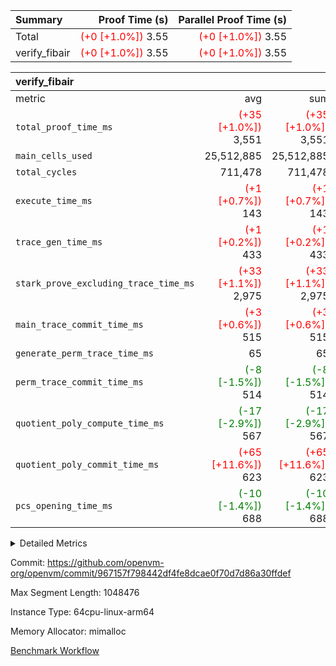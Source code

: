| Summary | Proof Time (s) | Parallel Proof Time (s) |
|:---|---:|---:|
| Total | <span style='color: red'>(+0 [+1.0%])</span> 3.55 | <span style='color: red'>(+0 [+1.0%])</span> 3.55 |
| verify_fibair | <span style='color: red'>(+0 [+1.0%])</span> 3.55 | <span style='color: red'>(+0 [+1.0%])</span> 3.55 |


| verify_fibair |||||
|:---|---:|---:|---:|---:|
|metric|avg|sum|max|min|
| `total_proof_time_ms ` | <span style='color: red'>(+35 [+1.0%])</span> 3,551 | <span style='color: red'>(+35 [+1.0%])</span> 3,551 | <span style='color: red'>(+35 [+1.0%])</span> 3,551 | <span style='color: red'>(+35 [+1.0%])</span> 3,551 |
| `main_cells_used     ` |  25,512,885 |  25,512,885 |  25,512,885 |  25,512,885 |
| `total_cycles        ` |  711,478 |  711,478 |  711,478 |  711,478 |
| `execute_time_ms     ` | <span style='color: red'>(+1 [+0.7%])</span> 143 | <span style='color: red'>(+1 [+0.7%])</span> 143 | <span style='color: red'>(+1 [+0.7%])</span> 143 | <span style='color: red'>(+1 [+0.7%])</span> 143 |
| `trace_gen_time_ms   ` | <span style='color: red'>(+1 [+0.2%])</span> 433 | <span style='color: red'>(+1 [+0.2%])</span> 433 | <span style='color: red'>(+1 [+0.2%])</span> 433 | <span style='color: red'>(+1 [+0.2%])</span> 433 |
| `stark_prove_excluding_trace_time_ms` | <span style='color: red'>(+33 [+1.1%])</span> 2,975 | <span style='color: red'>(+33 [+1.1%])</span> 2,975 | <span style='color: red'>(+33 [+1.1%])</span> 2,975 | <span style='color: red'>(+33 [+1.1%])</span> 2,975 |
| `main_trace_commit_time_ms` | <span style='color: red'>(+3 [+0.6%])</span> 515 | <span style='color: red'>(+3 [+0.6%])</span> 515 | <span style='color: red'>(+3 [+0.6%])</span> 515 | <span style='color: red'>(+3 [+0.6%])</span> 515 |
| `generate_perm_trace_time_ms` |  65 |  65 |  65 |  65 |
| `perm_trace_commit_time_ms` | <span style='color: green'>(-8 [-1.5%])</span> 514 | <span style='color: green'>(-8 [-1.5%])</span> 514 | <span style='color: green'>(-8 [-1.5%])</span> 514 | <span style='color: green'>(-8 [-1.5%])</span> 514 |
| `quotient_poly_compute_time_ms` | <span style='color: green'>(-17 [-2.9%])</span> 567 | <span style='color: green'>(-17 [-2.9%])</span> 567 | <span style='color: green'>(-17 [-2.9%])</span> 567 | <span style='color: green'>(-17 [-2.9%])</span> 567 |
| `quotient_poly_commit_time_ms` | <span style='color: red'>(+65 [+11.6%])</span> 623 | <span style='color: red'>(+65 [+11.6%])</span> 623 | <span style='color: red'>(+65 [+11.6%])</span> 623 | <span style='color: red'>(+65 [+11.6%])</span> 623 |
| `pcs_opening_time_ms ` | <span style='color: green'>(-10 [-1.4%])</span> 688 | <span style='color: green'>(-10 [-1.4%])</span> 688 | <span style='color: green'>(-10 [-1.4%])</span> 688 | <span style='color: green'>(-10 [-1.4%])</span> 688 |



<details>
<summary>Detailed Metrics</summary>

|  | verify_program_compile_ms | total_cells | stark_prove_excluding_trace_time_ms | quotient_poly_compute_time_ms | quotient_poly_commit_time_ms | perm_trace_commit_time_ms | pcs_opening_time_ms | main_trace_commit_time_ms |
| --- | --- | --- | --- | --- | --- | --- | --- |
|  | 4 | 65,536 | 67 | 3 | 14 | 0 | 32 | 17 | 

| air_name | rows | quotient_deg | main_cols | interactions | constraints | cells |
| --- | --- | --- | --- | --- | --- | --- |
| AccessAdapterAir<2> |  | 4 |  | 5 | 12 |  | 
| AccessAdapterAir<4> |  | 4 |  | 5 | 12 |  | 
| AccessAdapterAir<8> |  | 4 |  | 5 | 12 |  | 
| FibonacciAir | 32,768 | 1 | 2 |  | 5 | 65,536 | 
| FriReducedOpeningAir |  | 4 |  | 35 | 59 |  | 
| NativePoseidon2Air<BabyBearParameters>, 1> |  | 4 |  | 31 | 302 |  | 
| PhantomAir |  | 4 |  | 3 | 4 |  | 
| ProgramAir |  | 1 |  | 1 | 4 |  | 
| VariableRangeCheckerAir |  | 1 |  | 1 | 4 |  | 
| VmAirWrapper<BranchNativeAdapterAir, BranchEqualCoreAir<1> |  | 2 |  | 11 | 23 |  | 
| VmAirWrapper<JalNativeAdapterAir, JalCoreAir> |  | 4 |  | 7 | 6 |  | 
| VmAirWrapper<NativeAdapterAir<2, 0>, PublicValuesCoreAir> |  | 4 |  | 11 | 22 |  | 
| VmAirWrapper<NativeAdapterAir<2, 1>, FieldArithmeticCoreAir> |  | 4 |  | 15 | 23 |  | 
| VmAirWrapper<NativeLoadStoreAdapterAir<1>, NativeLoadStoreCoreAir<1> |  | 4 |  | 15 | 20 |  | 
| VmAirWrapper<NativeLoadStoreAdapterAir<4>, NativeLoadStoreCoreAir<4> |  | 4 |  | 15 | 20 |  | 
| VmAirWrapper<NativeVectorizedAdapterAir<4>, FieldExtensionCoreAir> |  | 4 |  | 15 | 23 |  | 
| VmConnectorAir |  | 4 |  | 3 | 8 |  | 
| VolatileBoundaryAir |  | 4 |  | 4 | 16 |  | 

| group | trace_gen_time_ms | total_proof_time_ms | total_cycles | total_cells | stark_prove_excluding_trace_time_ms | quotient_poly_compute_time_ms | quotient_poly_commit_time_ms | perm_trace_commit_time_ms | pcs_opening_time_ms | main_trace_commit_time_ms | main_cells_used | generate_perm_trace_time_ms | execute_time_ms |
| --- | --- | --- | --- | --- | --- | --- | --- | --- | --- | --- | --- | --- | --- |
| verify_fibair | 433 | 3,551 | 711,478 | 72,898,584 | 2,975 | 567 | 623 | 514 | 688 | 515 | 25,512,885 | 65 | 143 | 

| group | air_name | rows | prep_cols | perm_cols | main_cols | cells |
| --- | --- | --- | --- | --- | --- | --- |
| verify_fibair | AccessAdapterAir<2> | 131,072 |  | 16 | 11 | 3,538,944 | 
| verify_fibair | AccessAdapterAir<4> | 65,536 |  | 16 | 13 | 1,900,544 | 
| verify_fibair | AccessAdapterAir<8> | 32,768 |  | 16 | 17 | 1,081,344 | 
| verify_fibair | FriReducedOpeningAir | 512 |  | 76 | 64 | 71,680 | 
| verify_fibair | NativePoseidon2Air<BabyBearParameters>, 1> | 8,192 |  | 36 | 348 | 3,145,728 | 
| verify_fibair | PhantomAir | 16,384 |  | 8 | 6 | 229,376 | 
| verify_fibair | ProgramAir | 8,192 |  | 8 | 10 | 147,456 | 
| verify_fibair | VariableRangeCheckerAir | 262,144 | 2 | 8 | 1 | 2,359,296 | 
| verify_fibair | VmAirWrapper<BranchNativeAdapterAir, BranchEqualCoreAir<1> | 262,144 |  | 28 | 23 | 13,369,344 | 
| verify_fibair | VmAirWrapper<JalNativeAdapterAir, JalCoreAir> | 32,768 |  | 12 | 10 | 720,896 | 
| verify_fibair | VmAirWrapper<NativeAdapterAir<2, 1>, FieldArithmeticCoreAir> | 524,288 |  | 20 | 30 | 26,214,400 | 
| verify_fibair | VmAirWrapper<NativeLoadStoreAdapterAir<1>, NativeLoadStoreCoreAir<1> | 262,144 |  | 36 | 25 | 15,990,784 | 
| verify_fibair | VmAirWrapper<NativeLoadStoreAdapterAir<4>, NativeLoadStoreCoreAir<4> | 16,384 |  | 36 | 34 | 1,146,880 | 
| verify_fibair | VmAirWrapper<NativeVectorizedAdapterAir<4>, FieldExtensionCoreAir> | 8,192 |  | 20 | 40 | 491,520 | 
| verify_fibair | VmConnectorAir | 2 | 1 | 8 | 4 | 24 | 
| verify_fibair | VolatileBoundaryAir | 131,072 |  | 8 | 11 | 2,490,368 | 

</details>


Commit: https://github.com/openvm-org/openvm/commit/967157f798442df4fe8dcae0f70d7d86a30ffdef

Max Segment Length: 1048476

Instance Type: 64cpu-linux-arm64

Memory Allocator: mimalloc

[Benchmark Workflow](https://github.com/openvm-org/openvm/actions/runs/12820102211)
